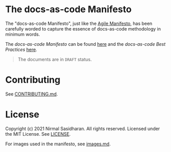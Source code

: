 # The docs-as-code Manifesto

The "docs-as-code Manifesto", just like the [Agile Manifesto](https://agilemanifesto.org/), has been carefully worded to capture the essence of docs-as-code methodology in minimum words.

The *docs-as-code Manifesto* can be found [here](manifesto.md) and the *docs-as-code Best Practices* [here](best-practices.md).

> The documents are in `DRAFT` status. 

# Contributing

See [CONTRIBUTING.md](CONTRIBUTING.md).

# License
Copyright (c) 2021 Nirmal Sasidharan. All rights reserved.
Licensed under the MIT License. See [LICENSE](LICENSE).

For images used in the manifesto, see [images.md](assets/images.md).

